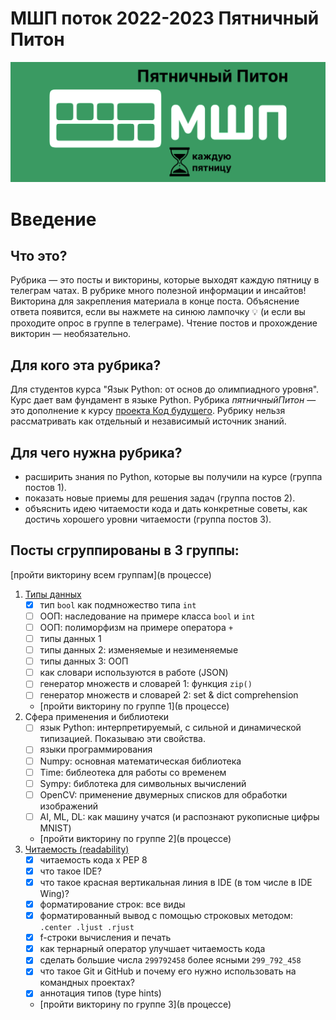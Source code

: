 # МШП поток 2022-2023 Пятничный Питон

![cover](/images/cover.png)

# Введение

## Что это?
Рубрика — это посты и викторины, которые выходят каждую пятницу в телеграм чатах. В рубрике много полезной информации и инсайтов! Викторина для закрепления материала в конце поста. Объяснение ответа появится, если вы нажмете на синюю лампочку 💡 (и если вы проходите опрос в группе в телеграме). Чтение постов и прохождение викторин — необязательно. 

## Для кого эта рубрика?
Для студентов курса "Язык Python: от основ до олимпиадного уровня". Курс дает вам фундамент в языке Python. Рубрика *пятничныйПитон* — это дополнение к курсу [проекта Код будущего](https://2035.informatics.ru/). Рубрику нельзя рассматривать как отдельный и независимый источник знаний. 

## Для чего нужна рубрика?
- расширить знания по Python, которые вы получили на курсе (группа постов 1).
- показать новые приемы для решения задач (группа постов 2). 
- объяснить идею читаемости кода и дать конкретные советы, как достичь хорошего уровни читаемости (группа постов 3).


## Посты сгруппированы в 3 группы:
[пройти викторину всем группам](в процессе)
1. [Типы данных](/1_data_types.md)
   - [x] тип `bool` как подмножество типа `int`
   - [ ] ООП: наследование на примере класса `bool` и `int`
   - [ ] ООП: полиморфизм на примере оператора `+`
   - [ ] типы данных 1
   - [ ] типы данных 2: изменяемые и незименяемые 
   - [ ] типы данных 3: ООП
   - [ ] как словари используются в работе (JSON)
   - [ ] генератор множеств и словарей 1:  функция `zip()`
   - [ ] генератор множеств и словарей 2:  set & dict comprehension
   - [пройти викторину по группе 1](в процессе)
2. Сфера применения и библиотеки
   - [ ] язык Python: интерпретируемый, с сильной и динамической типизацией. Показываю эти свойства.
   - [ ] языки программирования
   - [ ] Numpy: основная математическая библиотека
   - [ ] Time: библеотека для работы со временем
   - [ ] Sympy: библотека для символьных вычислений
   - [ ] OpenCV: применение двумерных списков для обработки изображений
   - [ ] AI, ML, DL: как машину учатся (и распознают рукописные цифры MNIST)
   - [пройти викторину по группе 2](в процессе)
3. [Читаемость (readability)](3_readability.md)
   - [x] читаемость кода x PEP 8
   - [x] что такое IDE?
   - [x] что такое красная вертикальная линия в IDE (в том числе в IDE Wing)?
   - [x] форматирование строк: все виды
   - [x] форматированный вывод с помощью строковых методом: `.center .ljust .rjust`
   - [x] f-строки вычисления и печать
   - [x] как тернарный оператор улучшает читаемость кода
   - [x] сделать большие числа `299792458` более ясными `299_792_458`
   - [x] что такое Git и GitHub и почему его нужно использовать на командных проектах?
   - [x] аннотация типов (type hints)
   - [пройти викторину по группе 3](в процессе)